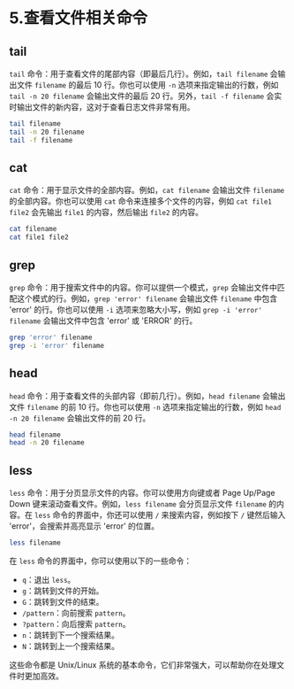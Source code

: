 # 5.查看文件相关命令

## tail

`tail` 命令：用于查看文件的尾部内容（即最后几行）。例如，`tail filename` 会输出文件 `filename` 的最后 10 行。你也可以使用 `-n` 选项来指定输出的行数，例如 `tail -n 20 filename` 会输出文件的最后 20 行。另外，`tail -f filename` 会实时输出文件的新内容，这对于查看日志文件非常有用。

```bash
tail filename
tail -n 20 filename
tail -f filename
```

## cat

`cat` 命令：用于显示文件的全部内容。例如，`cat filename` 会输出文件 `filename` 的全部内容。你也可以使用 `cat` 命令来连接多个文件的内容，例如 `cat file1 file2` 会先输出 `file1` 的内容，然后输出 `file2` 的内容。

```bash
cat filename
cat file1 file2
```

## grep

`grep` 命令：用于搜索文件中的内容。你可以提供一个模式，`grep` 会输出文件中匹配这个模式的行。例如，`grep 'error' filename` 会输出文件 `filename` 中包含 'error' 的行。你也可以使用 `-i` 选项来忽略大小写，例如 `grep -i 'error' filename` 会输出文件中包含 'error' 或 'ERROR' 的行。

```bash
grep 'error' filename
grep -i 'error' filename
```

## head

`head` 命令：用于查看文件的头部内容（即前几行）。例如，`head filename` 会输出文件 `filename` 的前 10 行。你也可以使用 `-n` 选项来指定输出的行数，例如 `head -n 20 filename` 会输出文件的前 20 行。

```bash
head filename
head -n 20 filename
```

## less

`less` 命令：用于分页显示文件的内容。你可以使用方向键或者 Page Up/Page Down 键来滚动查看文件。例如，`less filename` 会分页显示文件 `filename` 的内容。在 `less` 命令的界面中，你还可以使用 `/` 来搜索内容，例如按下 `/` 键然后输入 'error'，会搜索并高亮显示 'error' 的位置。

```bash
less filename
```

在 `less` 命令的界面中，你可以使用以下的一些命令：

- `q`：退出 `less`。
- `g`：跳转到文件的开始。
- `G`：跳转到文件的结束。
- `/pattern`：向前搜索 `pattern`。
- `?pattern`：向后搜索 `pattern`。
- `n`：跳转到下一个搜索结果。
- `N`：跳转到上一个搜索结果。

这些命令都是 Unix/Linux 系统的基本命令，它们非常强大，可以帮助你在处理文件时更加高效。